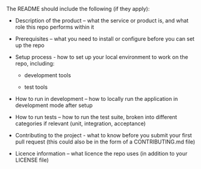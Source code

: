 The README should include the following (if they apply):

- Description of the product – what the service or product is, and what role this repo performs within it

- Prerequisites – what you need to install or configure before you can set up the repo

- Setup process - how to set up your local environment to work on the repo, including:

  - development tools

  - test tools

- How to run in development – how to locally run the application in development mode after setup

- How to run tests – how to run the test suite, broken into different categories if relevant (unit, integration, acceptance)

- Contributing to the project - what to know before you submit your first pull request (this could also be in the form of a CONTRIBUTING.md  file)

- Licence information – what licence the repo uses (in addition to your LICENSE file)
